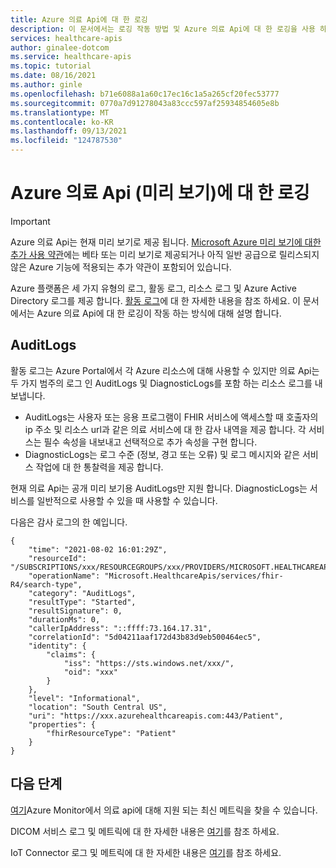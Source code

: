 ```yaml
---
title: Azure 의료 Api에 대 한 로깅
description: 이 문서에서는 로깅 작동 방법 및 Azure 의료 Api에 대 한 로깅을 사용 하도록 설정 하는 방법을 설명 합니다.
services: healthcare-apis
author: ginalee-dotcom
ms.service: healthcare-apis
ms.topic: tutorial
ms.date: 08/16/2021
ms.author: ginle
ms.openlocfilehash: b71e6088a1a60c17ec16c1a5a265cf20fec53777
ms.sourcegitcommit: 0770a7d91278043a83ccc597af25934854605e8b
ms.translationtype: MT
ms.contentlocale: ko-KR
ms.lasthandoff: 09/13/2021
ms.locfileid: "124787530"
---
```

# <a name="logging-for-azure-healthcare-apis-preview"></a>Azure 의료 Api (미리 보기)에 대 한 로깅

> [!IMPORTANT]
> Azure 의료 Api는 현재 미리 보기로 제공 됩니다. [Microsoft Azure 미리 보기에 대한 추가 사용 약관](https://azure.microsoft.com/support/legal/preview-supplemental-terms/)에는 베타 또는 미리 보기로 제공되거나 아직 일반 공급으로 릴리스되지 않은 Azure 기능에 적용되는 추가 약관이 포함되어 있습니다.

Azure 플랫폼은 세 가지 유형의 로그, 활동 로그, 리소스 로그 및 Azure Active Directory 로그를 제공 합니다. [활동 로그](../azure-monitor/essentials/platform-logs-overview.md)에 대 한 자세한 내용을 참조 하세요. 이 문서에서는 Azure 의료 Api에 대 한 로깅이 작동 하는 방식에 대해 설명 합니다.

## <a name="auditlogs"></a>AuditLogs
활동 로그는 Azure Portal에서 각 Azure 리소스에 대해 사용할 수 있지만 의료 Api는 두 가지 범주의 로그 인 AuditLogs 및 DiagnosticLogs를 포함 하는 리소스 로그를 내보냅니다.

- AuditLogs는 사용자 또는 응용 프로그램이 FHIR 서비스에 액세스할 때 호출자의 ip 주소 및 리소스 url과 같은 의료 서비스에 대 한 감사 내역을 제공 합니다. 각 서비스는 필수 속성을 내보내고 선택적으로 추가 속성을 구현 합니다.
- DiagnosticLogs는 로그 수준 (정보, 경고 또는 오류) 및 로그 메시지와 같은 서비스 작업에 대 한 통찰력을 제공 합니다.

현재 의료 Api는 공개 미리 보기용 AuditLogs만 지원 합니다. DiagnosticLogs는 서비스를 일반적으로 사용할 수 있을 때 사용할 수 있습니다.

다음은 감사 로그의 한 예입니다.

```
{
    "time": "2021-08-02 16:01:29Z",
    "resourceId": "/SUBSCRIPTIONS/xxx/RESOURCEGROUPS/xxx/PROVIDERS/MICROSOFT.HEALTHCAREAPIS/SERVICES/xxx",
    "operationName": "Microsoft.HealthcareApis/services/fhir-R4/search-type",
    "category": "AuditLogs",
    "resultType": "Started",
    "resultSignature": 0,
    "durationMs": 0,
    "callerIpAddress": "::ffff:73.164.17.31",
    "correlationId": "5d04211aaf172d43b83d9eb500464ec5",
    "identity": {
        "claims": {
            "iss": "https://sts.windows.net/xxx/",
            "oid": "xxx"
        }
    },
    "level": "Informational",
    "location": "South Central US",
    "uri": "https://xxx.azurehealthcareapis.com:443/Patient",
    "properties": {
        "fhirResourceType": "Patient"
    }
}
```

## <a name="next-steps"></a>다음 단계

[여기](../azure-monitor/essentials/metrics-supported.md)Azure Monitor에서 의료 api에 대해 지원 되는 최신 메트릭을 찾을 수 있습니다.

DICOM 서비스 로그 및 메트릭에 대 한 자세한 내용은 [여기](./dicom/enable-diagnostic-logging.md)를 참조 하세요.

IoT Connector 로그 및 메트릭에 대 한 자세한 내용은 [여기](./azure-api-for-fhir/iot-metrics-display.md)를 참조 하세요.